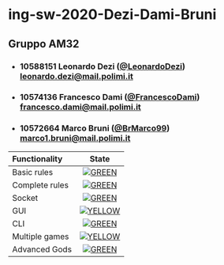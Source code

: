 
# ing-sw-2020-Dezi-Dami-Bruni
## Gruppo AM32

- ###   10588151    Leonardo Dezi ([@LeonardoDezi](https://github.com/LeonardoDezi))<br>leonardo.dezi@mail.polimi.it
- ###   10574136    Francesco Dami ([@FrancescoDami](https://github.com/FrancescoDami))<br>francesco.dami@mail.polimi.it
- ###   10572664    Marco Bruni ([@BrMarco99](https://github.com/BrMarco99))<br>marco1.bruni@mail.polimi.it

| Functionality | State |
|:-----------------------|:------------------------------------:|
| Basic rules | [![GREEN](https://placehold.it/15/44bb44/44bb44)](#) |
| Complete rules | [![GREEN](https://placehold.it/15/44bb44/44bb44)](#) |
| Socket | [![GREEN](https://placehold.it/15/44bb44/44bb44)](#) |
| GUI | [![YELLOW](https://placehold.it/15/ffdd00/ffdd00)](#) |
| CLI | [![GREEN](https://placehold.it/15/44bb44/44bb44)](#)  |
| Multiple games | [![YELLOW](https://placehold.it/15/ffdd00/ffdd00)](#) |
| Advanced Gods | [![GREEN](https://placehold.it/15/44bb44/44bb44)](#) |

<!--
